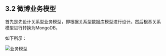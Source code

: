 ## 3.2 微博业务模型

首先是先设计关系型业务模型，即根据关系型数据库模型进行设计。然后根基关系模型进行转换为MongoDB。

如下所示：

![业务模型](images/shujumoxing.jpg)
 

